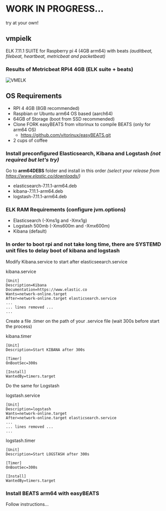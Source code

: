 # WORK IN PROGRESS... 
try at your own!

## vmpielk
ELK 7.11.1 SUITE for Raspberry pi 4 (4GB arm64) with beats *(auditbeat, filebeat, heartbeat, metricbeat and packetbeat)*

### Results of Metricbeat RPi4 4GB (ELK suite + beats)

![VMELK](https://user-images.githubusercontent.com/24867437/110994917-d3a4b380-8379-11eb-99a7-14688e310d12.png)


## OS Requirements
- RPI 4 4GB (8GB recommended)
- Raspbian or Ubuntu arm64 OS based (aarch64)
- 64GB of Storage (boot from SSD recommended)
- Clone FORK easyBEATS from vitorinux to compile BEATS (only for arm64 OS)
	- https://github.com/vitorinux/easyBEATS.git
- 2 cups of coffee




### Install preconfigured Elasticsearch, Kibana and Logstash *(not required but let's try)* 

Go to **arm64DEBS** folder and install in this order *(select your release from https://www.elastic.co/downloads/)*
 - elasticsearch-7.11.1-arm64.deb
 - kibana-7.11.1-arm64.deb
 - logstash-7.11.1-arm64.deb

### ELK RAM Requirements (configure jvm.options)
- Elasticsearch (-Xms1g and -Xmx1g)
- Logstash 500mb (-Xms600m and -Xmx600m)
- Kibana (default)


### In order to boot rpi and not take long time, there are SYSTEMD unit files to delay boot of kibana and logstash
Modify Kibana.service to start after elasticseearch.service

kibana.service 
```
[Unit]
Description=Kibana
Documentation=https://www.elastic.co
Wants=network-online.target
After=network-online.target elasticsearch.service
...
... lines removed ...
...

```

Create a file .timer on the path of your .service file (wait 300s before start the process)

kibana.timer 
```
[Unit]
Description=Start KIBANA after 300s

[Timer]
OnBootSec=300s

[Install]
WantedBy=timers.target

```

Do the same for Logstash

logstash.service

```
[Unit]
Description=logstash
Wants=network-online.target
After=network-online.target elasticsearch.service
...
... lines removed ...
...
```

logstash.timer
```
[Unit]
Description=Start LOGSTASH after 300s

[Timer]
OnBootSec=300s

[Install]
WantedBy=timers.target

```



### Install BEATS arm64 with easyBEATS
Follow instructions...









